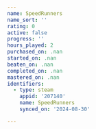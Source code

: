 ```yaml
---
name: SpeedRunners
name_sort: ''
rating: 0
active: false
progress: ''
hours_played: 2
purchased_on: .nan
started_on: .nan
beaten_on: .nan
completed_on: .nan
mastered_on: .nan
identifiers:
  - type: steam
    appid: '207140'
    name: SpeedRunners
    synced_on: '2024-08-30'

---
```

